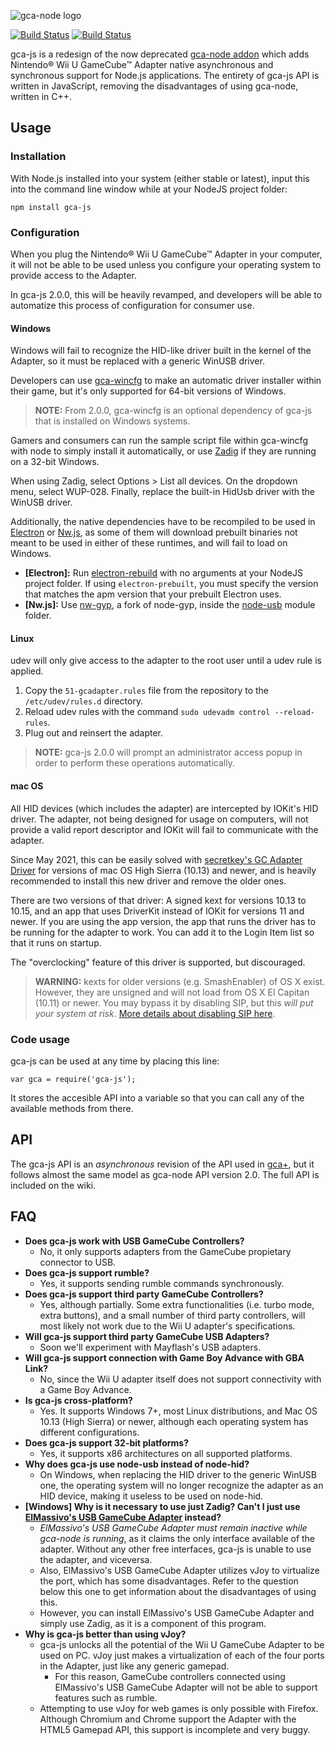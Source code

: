 ![gca-node logo][logo]

[![Build Status](https://travis-ci.org/YonicDev/gca-js.svg?branch=master)](https://travis-ci.org/YonicDev/gca-js) [![Build Status](https://ci.appveyor.com/api/projects/status/6oocja2ekd47a3pp?svg=true)](https://ci.appveyor.com/project/yonicstudios/gca-js)

gca-js is a redesign of the now deprecated [gca-node addon][1] which adds Nintendo&reg; Wii U GameCube&trade; Adapter native asynchronous and synchronous support for Node.js applications.
The entirety of gca-js API is written in JavaScript, removing the disadvantages of using gca-node, written in C++.

## Usage

### Installation

With Node.js installed into your system (either stable or latest), input this into the command line window while at your NodeJS project folder:

    npm install gca-js

### Configuration

When you plug the Nintendo&reg; Wii U GameCube&trade; Adapter in your computer, it will not be able to be used unless you configure your operating system to provide access to the Adapter.

In gca-js 2.0.0, this will be heavily revamped, and developers will be able to automatize this process of configuration for consumer use.

#### Windows

Windows will fail to recognize the HID-like driver built in the kernel of the Adapter, so it must be replaced with a generic WinUSB driver.

Developers can use [gca-wincfg](https://github.com/YonicDev/gca-wincfg) to make an automatic driver installer within their game, but it's only supported for 64-bit versions of Windows.

> **NOTE:** From 2.0.0, gca-wincfg is an optional dependency of gca-js that is installed on Windows systems.

Gamers and consumers can run the sample script file within gca-wincfg with node to simply install it automatically, or use [Zadig](http://zadig.akeo.ie/downloads/zadig-2.3.exe) if they are running on a 32-bit Windows.

When using Zadig, select Options > List all devices. On the dropdown menu, select WUP-028. Finally, replace the built-in HidUsb driver with the WinUSB driver.

Additionally, the native dependencies have to be recompiled to be used in [Electron](https://github.com/electron/electron) or [Nw.js](https://github.com/nwjs/nw.js), as some of them will download prebuilt binaries not meant to be used in either of these runtimes, and will fail to load on Windows.

- **[Electron]:** Run [electron-rebuild](https://github.com/electron/electron-rebuild) with no arguments at your NodeJS project folder. If using `electron-prebuilt`, you must specify the version that matches the apm version that your prebuilt Electron uses.
- **[Nw.js]:** Use [nw-gyp](https://github.com/nwjs/nw-gyp), a fork of node-gyp, inside the [node-usb](https://github.com/tessel/node-usb) module folder.

#### Linux

udev will only give access to the adapter to the root user until a udev rule is applied.

1. Copy the `51-gcadapter.rules` file from the repository to the `/etc/udev/rules.d` directory.
2. Reload udev rules with the command `sudo udevadm control --reload-rules`.
3. Plug out and reinsert the adapter.

> **NOTE:** gca-js 2.0.0 will prompt an administrator access popup in order to perform these operations automatically.

#### mac OS

All HID devices (which includes the adapter) are intercepted by IOKit's HID driver. The adapter, not being designed for usage on computers, will not provide a valid report descriptor and IOKit will fail to communicate with the adapter.

Since May 2021, this can be easily solved with [secretkey's GC Adapter Driver](https://secretkeys.io/gcadapterdriver/) for versions of mac OS High Sierra (10.13) and newer, and is heavily recommended to install this new driver and remove the older ones.

There are two versions of that driver: A signed kext for versions 10.13 to 10.15, and an app that uses DriverKit instead of IOKit for versions 11 and newer. If you are using the app version, the app that runs the driver has to be running for the adapter to work. You can add it to the Login Item list so that it runs on startup.

The "overclocking" feature of this driver is supported, but discouraged.

> **WARNING:** kexts for older versions (e.g. SmashEnabler) of OS X exist. However, they are unsigned and will not load from OS X El Capitan (10.11) or newer. You may bypass it by disabling SIP, but this _will put your system at risk_. [More details about disabling SIP here](https://forums.dolphin-emu.org/Thread-os-x-gcn-adapter-kext-testers-wanted?pid=387495#pid387495).

### Code usage

gca-js can be used at any time by placing this line:

    var gca = require('gca-js');

It stores the accesible API into a variable so that you can call any of the available methods from there.

## API

The gca-js API is an _asynchronous_ revision of the API used in [gca+][2], but it follows almost the same model as gca-node API version 2.0. The full API is included on the wiki.

## FAQ

- **Does gca-js work with USB GameCube Controllers?**
    - No, it only supports adapters from the GameCube propietary connector to USB.
- **Does gca-js support rumble?**
    - Yes, it supports sending rumble commands synchronously.
- **Does gca-js support third party GameCube Controllers?**
    - Yes, although partially. Some extra functionalities (i.e. turbo mode, extra buttons), and a small number of third party controllers, will most likely not work due to the Wii U adapter's specifications.
- **Will gca-js support third party GameCube USB Adapters?**
    - Soon we'll experiment with Mayflash's USB adapters.
- **Will gca-js support connection with Game Boy Advance with GBA Link?**
    - No, since the Wii U adapter itself does not support connectivity with a Game Boy Advance.
- **Is gca-js cross-platform?**
    - Yes. It supports Windows 7+, most Linux distributions, and Mac OS 10.13 (High Sierra) or newer, although each operating system has different configurations.
- **Does gca-js support 32-bit platforms?**
    - Yes, it supports x86 architectures on all supported platforms.
- **Why does gca-js use node-usb instead of node-hid?**
    - On Windows, when replacing the HID driver to the generic WinUSB one, the operating system will no longer recognize the adapter as an HID device, making it useless to be used on node-hid.
- **[Windows] Why is it necessary to use just Zadig? Can't I just use [ElMassivo's USB GameCube Adapter][3] instead?**
    - _ElMassivo's USB GameCube Adapter must remain inactive while gca-node is running_, as it claims the only interface available of the adapter. Without any other free interfaces, gca-js is unable to use the adapter, and viceversa.
    - Also, ElMassivo's USB GameCube Adapter utilizes vJoy to virtualize the port, which has some disadvantages. Refer to the question below this one to get information about the disadvantages of using this.
    - However, you can install ElMassivo's USB GameCube Adapter and simply use Zadig, as it is a component of this program.
- **Why is gca-js better than using vJoy?**
    - gca-js unlocks all the potential of the Wii U GameCube Adapter to be used on PC. vJoy just makes a virtualization of each of the four ports in the Adapter, just like any generic gamepad.
        - For this reason, GameCube controllers connected using ElMassivo's USB GameCube Adapter will not be able to support features such as rumble.
    - Attempting to use vJoy for web games is only possible with Firefox. Although Chromium and Chrome support the Adapter with the HTML5 Gamepad API, this support is incomplete and very buggy.

[logo]: http://i.imgur.com/ggbYe8v.png
[1]: https://github.com/yonicstudios/gca-node
[2]: https://github.com/yonicstudios/gca-plus
[3]: http://m4sv.com/page/wii-u-gcn-usb-driver
